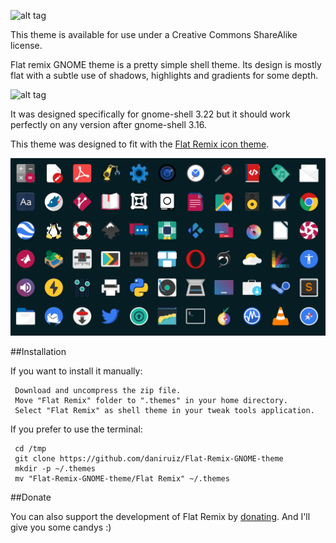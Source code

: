![alt tag](https://github.com/daniruiz/Flat-Remix-GNOME-theme/blob/master/Flat%20Remix/logo.png?raw=true)

This theme is available for use under a Creative Commons ShareAlike license.

Flat remix GNOME theme is a pretty simple shell theme. Its design is mostly flat with a subtle use of shadows, highlights and gradients for some depth.

![alt tag](https://github.com/daniruiz/Flat-Remix-GNOME-theme/blob/master/Flat%20Remix/preview.png?raw=true)

It was designed specifically for gnome-shell 3.22 but it should work perfectly on any version after gnome-shell 3.16.

This theme was designed to fit with the [Flat Remix icon theme](https://github.com/daniruiz/Super-Flat-Remix).

![alt tag](https://raw.githubusercontent.com/daniruiz/Flat-Remix/master/Flat%20Remix/preview.png)


##Installation

If you want to install it manually:

     Download and uncompress the zip file.
     Move "Flat Remix" folder to ".themes" in your home directory.
     Select "Flat Remix" as shell theme in your tweak tools application.

If you prefer to use the terminal:

     cd /tmp
     git clone https://github.com/daniruiz/Flat-Remix-GNOME-theme
     mkdir -p ~/.themes
     mv "Flat-Remix-GNOME-theme/Flat Remix" ~/.themes

##Donate

You can also support the development of Flat Remix by [donating](https://www.paypal.com/cgi-bin/webscr?cmd=_s-xclick&hosted_button_id=7LEWLS78EAJGJ). And I'll give you some candys :)
